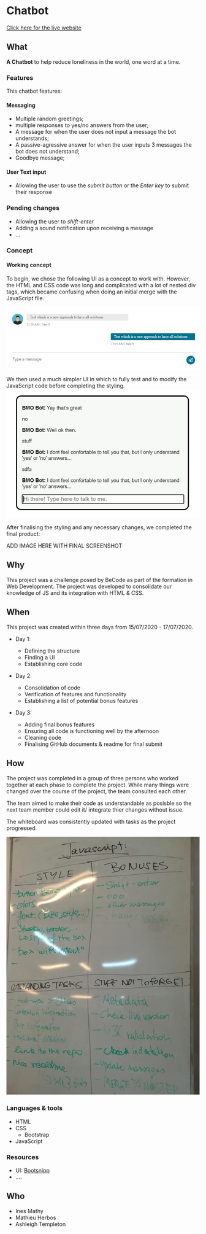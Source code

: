 # Chatbot

[Click here for the live website](https://ashleightempleton.github.io/Javascript/)

## What

__A Chatbot__ to help reduce loneliness in the world, one word at a time. 


### Features

This chatbot features: 

#### Messaging

* Multiple random greetings;
* multiple responses to yes/no answers from the user;
* A message for when the user does not input a message the bot understands;
* A passive-agressive answer for when the user inputs 3 messages the bot does not understand;
* Goodbye message;

#### User Text input 

* Allowing the user to use the *submit button* or the *Enter key* to submit their response

### Pending changes

* Allowing the user to *shift-enter* 
* Adding a sound notification upon receiving a message
* ...

### Concept

#### Working concept 

To begin, we chose the following UI as a concept to work with.
However, the HTML and CSS code was long and complicated with a lot of nested div tags, which became confusing when doing an initial merge with the JavaScript file.

![first concept](first_concept.jpg)

We then used a much simpler UI in which to fully test and to modify the JavaScript code before completing the styling.
![second concept](second_concept.jpg)

After finalising the styling and any necessary changes, we completed the final product:

ADD IMAGE HERE WITH FINAL SCREENSHOT

## Why

This project was a challenge posed by BeCode as part of the formation in Web Development. 
The project was developed to consolidate our knowledge of JS and its integration with HTML & CSS. 

## When

This project was created within three days from 15/07/2020 - 17/07/2020. 

* Day 1:
  * Defining the structure
  * Finding a UI
  * Establishing core code

* Day 2: 
  * Consolidation of code 
  * Verification of features and functionality
  * Establishing a list of potential bonus features 
 
* Day 3:
  * Adding final bonus features
  * Ensuring all code is functioning well by the afternoon 
  * Cleaning code 
  * Finalising GitHub documents & readme for final submit

## How

The project was completed in a group of three persons who worked together at each phase to complete the project. 
While many things were changed over the course of the project, the team consulted each other. 

The team aimed to make their code as understandable as posisble so the next team member could edit it/ integrate thier changes without issue. 

The whiteboard was consistently updated with tasks as the project progressed.

![whiteboard](tasks.jpg)


### Languages & tools

* HTML
* CSS
  * Bootstrap
* JavaScript

### Resources

* UI: [Bootsnipp](https://bootsnipp.com/snippets/1ea0N)
* ....


## Who

* Ines Mathy
* Mathieu Herbos
* Ashleigh Templeton





